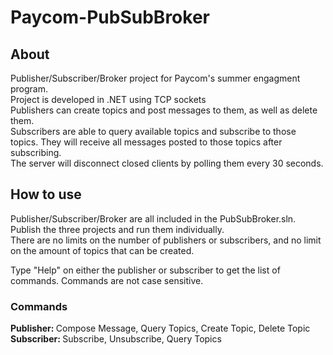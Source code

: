 # Paycom-PubSubBroker

## About
Publisher/Subscriber/Broker project for Paycom's summer engagment program. <br>
Project is developed in .NET using TCP sockets <br>
Publishers can create topics and post messages to them, as well as delete them. <br>
Subscribers are able to query available topics and subscribe to those topics. They will receive all messages posted to those topics after subscribing. <br>
The server will disconnect closed clients by polling them every 30 seconds.

## How to use
Publisher/Subscriber/Broker are all included in the PubSubBroker.sln. Publish the three projects and run them individually. <br>
There are no limits on the number of publishers or subscribers, and no limit on the amount of topics that can be created. <br>

Type "Help" on either the publisher or subscriber to get the list of commands. Commands are not case sensitive. <br>

### Commands
<b> Publisher: </b> Compose Message, Query Topics, Create Topic, Delete Topic <br>
<b> Subscriber: </b> Subscribe, Unsubscribe, Query Topics <br>

